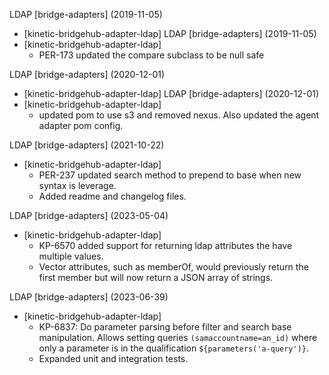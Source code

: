 LDAP [bridge-adapters] (2019-11-05)
  * [kinetic-bridgehub-adapter-ldap] 
LDAP [bridge-adapters] (2019-11-05)
  * [kinetic-bridgehub-adapter-ldap] 
    * PER-173 updated the compare subclass to be null safe

LDAP [bridge-adapters] (2020-12-01)
  * [kinetic-bridgehub-adapter-ldap] 
LDAP [bridge-adapters] (2020-12-01)
  * [kinetic-bridgehub-adapter-ldap] 
    * updated pom to use s3 and removed nexus.  Also updated the agent adapter pom config.

LDAP [bridge-adapters] (2021-10-22)
  * [kinetic-bridgehub-adapter-ldap] 
    * PER-237 updated search method to prepend to base when new syntax is leverage.  
    * Added readme and changelog files.

LDAP [bridge-adapters] (2023-05-04)
  * [kinetic-bridgehub-adapter-ldap] 
    * KP-6570 added support for returning ldap attributes the have multiple values.
    * Vector attributes, such as memberOf, would previously return the first member but will now return a JSON array of strings.

LDAP [bridge-adapters] (2023-06-39)
  * [kinetic-bridgehub-adapter-ldap]
    * KP-6837: Do parameter parsing before filter and search base manipulation.  Allows setting queries `(samaccountname=an_id)` where only a parameter is in the qualification `${parameters('a-query')}`.
    * Expanded unit and integration tests.